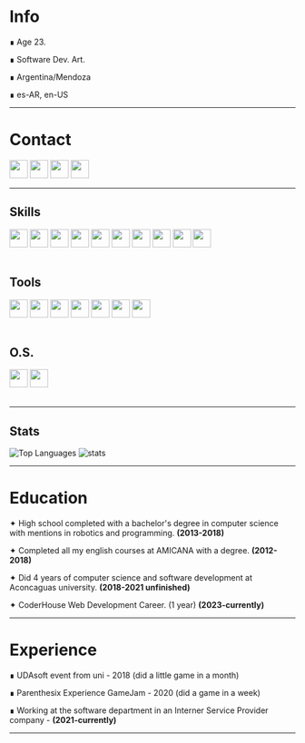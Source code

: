 # Info

∎ Age 23.

∎ Software Dev. Art.

∎ Argentina/Mendoza

∎ es-AR, en-US

---

# Contact

<a href = "mailto: emperorbfd@gmail.com"><img height="32" width="32" src="https://cdn.simpleicons.org/gmail/d79921/d79921"/></a>    <a href="https://www.instagram.com/emilasheras"><img height="32" width="32" src="https://cdn.simpleicons.org/instagram/d79921/d79921"/></a> <a href="https://twitter.com/lhs_emi"><img height="32" width="32" src="https://cdn.simpleicons.org/twitter/d79921/d79921"/></a> <a href="https://www.linkedin.com/in/emiliano-las-heras-09b13b190"><img height="32" width="32" src="https://cdn.simpleicons.org/linkedin/d79921/d79921"/></a>

---


<h2>Skills</h2>
<div>
<img height="32" width="32" src="https://cdn.simpleicons.org/php/d79921/d79921"/>
<img height="32" width="32" src="https://cdn.simpleicons.org/html5/d79921/d79921"/> 
<img height="32" width="32" src="https://cdn.simpleicons.org/bootstrap/d79921/d79921"/> 
<img height="32" width="32" src="https://cdn.simpleicons.org/css3/d79921/d79921"/> 
<img height="32" width="32" src="https://cdn.simpleicons.org/javascript/d79921/d79921"/> 
<img height="32" width="32" src="https://cdn.simpleicons.org/mysql/d79921/d79921"/> 
<img height="32" width="32" src="https://cdn.simpleicons.org/markdown/d79921/d79921"/> 
<img height="32" width="32" src="https://cdn.simpleicons.org/yaml/d79921/d79921"/> 
<img height="32" width="32" src="https://cdn.simpleicons.org/p5dotjs/d79921/d79921"/> 
<img height="32" width="32" src="https://cdn.simpleicons.org/git/d79921/d79921"/> 
</div>

<br>

<h2>Tools</h2>
<div>
<img height="32" width="32" src="https://cdn.simpleicons.org/visualstudiocode/d79921/d79921"/> 
<img height="32" width="32" src="https://cdn.simpleicons.org/insomnia/d79921/d79921"/> 
<img height="32" width="32" src="https://cdn.simpleicons.org/docker/d79921/d79921"/> 
<img height="32" width="32" src="https://cdn.simpleicons.org/obsidian/d79921/d79921"/> 
<img height="32" width="32" src="https://cdn.simpleicons.org/figma/d79921/d79921"/> 
<img height="32" width="32" src="https://cdn.simpleicons.org/jira/d79921/d79921"/> 
<img height="32" width="32" src="https://cdn.simpleicons.org/openai/d79921/d79921"/> 
</div>

<br>

<h2>O.S.</h2>
<div>
<img height="32" width="32" src="https://cdn.simpleicons.org/ubuntu/d79921/d79921"/> 
<img height="32" width="32" src="https://cdn.simpleicons.org/windows10/d79921/d79921"/> 
</div>
<br>

---

<h2>Stats</h2>

![Top Languages](https://github-readme-stats.vercel.app/api/top-langs/?username=emilasheras&hide=C%23,glsl,hlsl,javascript,shaderlab&show_icons=true&theme=gruvbox&card_width=495)
![stats](https://github-readme-stats.vercel.app/api?username=emilasheras&show=reviews&show_icons=true&theme=gruvbox&card_width=495&count_private=true)

---

# Education

✦ High school completed with a bachelor's degree in computer science with mentions in robotics and programming. **(2013-2018)**

✦ Completed all my english courses at AMICANA with a degree. **(2012-2018)**

✦ Did 4 years of computer science and software development at Aconcaguas university. **(2018-2021 unfinished)**

✦ CoderHouse Web Development Career. (1 year) **(2023-currently)**

---

# Experience

∎ UDAsoft event from uni - 2018 (did a little game in a month)

∎ Parenthesix Experience GameJam - 2020 (did a game in a week)

∎ Working at the software department in an Interner Service Provider company - **(2021-currently)**


---

